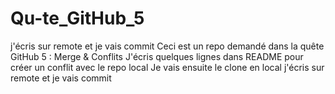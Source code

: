 # Qu-te_GitHub_5
j'écris sur remote et je vais commit
Ceci est un repo demandé dans la quête GitHub 5 : Merge &amp; Conflits
J'écris quelques lignes dans README pour créer un conflit avec le repo local
Je vais ensuite le clone en local
j'écris sur remote et je vais commit 
